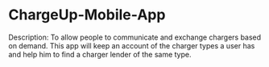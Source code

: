 # ChargeUp-Mobile-App

Description: To allow people to communicate and exchange chargers based on demand. This app will keep an account of the charger types a user has and help him to find a charger lender of the same type.
